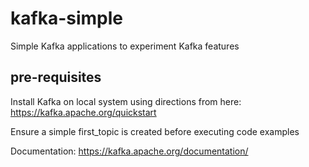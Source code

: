 # kafka-simple

Simple Kafka applications to experiment Kafka features



## pre-requisites

Install Kafka on local system using directions from here:
https://kafka.apache.org/quickstart

Ensure a simple first_topic is created before executing code examples

Documentation:
https://kafka.apache.org/documentation/